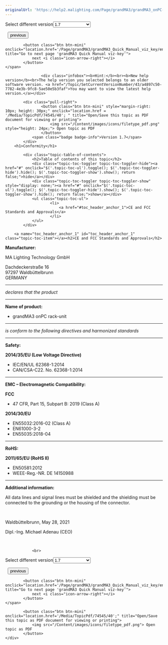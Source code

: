 ```yaml
---
originalUrl: 'https://help2.malighting.com/Page/grandMA3/grandMA3_onPC-rack_unit/en/1.7'
---
```


<div class="topic-navigation">

<div class="pull-right">
	<span class="pull-left">


<div class="pull-left">
<form action="/Topic/SetCurrentVersionNumber" class="form-inline" id="frmTagSelector" method="post">	<span class="form-mini">
		<div class="input-prepend"><span class="add-on">Select different version</span><select autocomplete="off" id="versionNumberId" name="versionNumberId" onchange="$(this).closest('#frmTagSelector').submit();" style="width: 120px;"><option value="">- latest -</option>
<option value="10">1.0</option>
<option value="32">1.1</option>
<option value="35">1.2</option>
<option value="36">1.3</option>
<option value="37">1.4</option>
<option value="38">1.5</option>
<option value="39">1.6</option>
<option selected="selected" value="40">1.7</option>
<option value="42">1.8</option>
<option value="43">1.9</option>
</select></div>
		<input data-val="true" data-val-number="The field Int32 must be a number." data-val-required="The Int32 field is required." id="ProductId" name="ProductId" type="hidden" value="42">
		<input id="CurrentGuid" name="CurrentGuid" type="hidden" value="a4897c50-7782-4e3b-9fc8-5ae50e5b3faf">
	</span>
</form></div>&nbsp;	</span>
	<span class="pull-right" style="white-space: nowrap;">
			<button class="btn btn-mini" onclick="location.href='/Page/grandMA3/rack_unit_Technical_Data/en/1.7'; " title="Go to previous page 'Technical Data'">
				<i class="icon-arrow-left"></i> previous
			</button>

			<button class="btn btn-mini" onclick="location.href='/Page/grandMA3/grandMA3_Quick_Manual_viz_key/en/1.7';" title="Go to next page 'grandMA3 Quick Manual viz-key'">
				next <i class="icon-arrow-right"></i> 
			</button>
	</span>
</div>
<div class="clear-fix" style="margin-bottom: 10px"></div>
</div>

					<div class="infobox"><b>Hint:</b><br><b>New help version</b><br>The help version you selected belongs to an older software version. <a href="/Topic/SetCurrentVersionNumber/43/a4897c50-7782-4e3b-9fc8-5ae50e5b3faf">You may want to view the latest help version.</a></div>

			<div class="pull-right">
					<button class="btn btn-mini" style="margin-right: 10px; height: 30px;" onclick="location.href = '/Media/TopicPdf/74545/40'; " title="Open/Save this topic as PDF document for viewing or printing">
						<img src="/Content/images/icons/filetype_pdf.png" style="height: 24px;"> Open topic as PDF
					</button>
				<span class="badge badge-info">Version 1.7</span>
			</div>
		<h1>Conformity</h1>

			<div class="topic-table-of-contents">
				<h2>Table of contents of this topic</h2>
				<div class="topic-toc-toggler topic-toc-toggler-hide"><a href="#" onclick="$('.topic-toc-ul').toggle(); $('.topic-toc-toggler-hide').hide(); $('.topic-toc-toggler-show').show(); return false;">hide</a></div>
				<div class="topic-toc-toggler topic-toc-toggler-show" style="display: none;"><a href="#" onclick="$('.topic-toc-ul').toggle(); $('.topic-toc-toggler-hide').show(); $('.topic-toc-toggler-show').hide(); return false;">show</a></div>
				<ul class="topic-toc-ul">
						<li>
							<a href="#toc_header_anchor_1">CE and FCC Standards and Approvals</a>
						</li>
				</ul>
			</div>

		<a name="toc_header_anchor_1" id="toc_header_anchor_1" class="topic-toc-item"></a><h2>CE and FCC Standards and Approvals</h2>

<p><strong>Manufacturer:&nbsp;</strong></p>

<p>MA Lighting Technology GmbH</p>

<p>Dachdeckerstraße 16<br>
97297 Waldbüttelbrunn<br>
GERMANY</p>

<hr>
<p><em>declares that the product</em></p>

<hr>
<p><strong>Name of product:</strong></p>

<ul>
	<li>grandMA3 onPC rack-unit</li>
</ul>

<hr>
<p><em>is conform to the following directives and harmonized standards</em>&nbsp;</p>

<hr>
<p><strong>Safety:&nbsp;</strong></p>

<p><strong>2014/35/EU (Low Voltage Directive)</strong></p>

<ul>
	<li>IEC/EN/UL 62368-1:2014&nbsp;</li>
	<li>CAN/CSA-C22. No. 62368-1:2014</li>
</ul>

<hr>
<p><strong>EMC – Electromagnetic Compatibility:</strong></p>

<p><strong>FCC</strong></p>

<ul>
	<li>47 CFR, Part 15, Subpart B: 2019 (Class A)</li>
</ul>

<p><strong>2014/30/EU</strong></p>

<ul>
	<li>EN55032:2016-02 (Class A)</li>
	<li>EN61000-3-2</li>
	<li>EN55035:2018-04</li>
</ul>

<hr>
<p><strong>RoHS:</strong></p>

<p><strong>2011/65/EU (RoHS II)</strong></p>

<ul>
	<li>EN50581:2012</li>
	<li>WEEE-Reg.-NR. DE 14150988</li>
</ul>

<hr>
<p><strong>Additional information:</strong></p>

<p>All data lines and signal lines must be shielded and the shielding must be connected to the grounding or the housing of the connector.&nbsp;</p>

<p>&nbsp;</p>

<p>Waldbüttelbrunn, May 28, 2021</p>

<p>Dipl.-Ing. Michael Adenau (CEO)</p>

<p>&nbsp; &nbsp;&nbsp;<img alt="" src="/Media/Image/img_signature_m-adenau_5_(1)_3.png">&nbsp; &nbsp; &nbsp;&nbsp;<img alt="" src="/Media/Image/MA_Logo_120_3_4.png"></p>


				<br>
<div class="topic-navigation">

<div class="pull-right">
	<span class="pull-left">


<div class="pull-left">
<form action="/Topic/SetCurrentVersionNumber" class="form-inline" id="frmTagSelector" method="post">	<span class="form-mini">
		<div class="input-prepend"><span class="add-on">Select different version</span><select autocomplete="off" id="versionNumberId" name="versionNumberId" onchange="$(this).closest('#frmTagSelector').submit();" style="width: 120px;"><option value="">- latest -</option>
<option value="10">1.0</option>
<option value="32">1.1</option>
<option value="35">1.2</option>
<option value="36">1.3</option>
<option value="37">1.4</option>
<option value="38">1.5</option>
<option value="39">1.6</option>
<option selected="selected" value="40">1.7</option>
<option value="42">1.8</option>
<option value="43">1.9</option>
</select></div>
		<input data-val="true" data-val-number="The field Int32 must be a number." data-val-required="The Int32 field is required." id="ProductId" name="ProductId" type="hidden" value="42">
		<input id="CurrentGuid" name="CurrentGuid" type="hidden" value="a4897c50-7782-4e3b-9fc8-5ae50e5b3faf">
	</span>
</form></div>&nbsp;	</span>
	<span class="pull-right" style="white-space: nowrap;">
			<button class="btn btn-mini" onclick="location.href='/Page/grandMA3/rack_unit_Technical_Data/en/1.7'; " title="Go to previous page 'Technical Data'">
				<i class="icon-arrow-left"></i> previous
			</button>

			<button class="btn btn-mini" onclick="location.href='/Page/grandMA3/grandMA3_Quick_Manual_viz_key/en/1.7';" title="Go to next page 'grandMA3 Quick Manual viz-key'">
				next <i class="icon-arrow-right"></i> 
			</button>
	</span>
</div>
	<div class="clear-fix"></div>
	<div class="pull-right">
	
			<button class="btn btn-mini" onclick="location.href='/Media/TopicPdf/74545/40';" title="Open/Save this topic as PDF document for viewing or printing">
				<img src="/Content/images/icons/filetype_pdf.png"> Open topic as PDF
			</button>
	</div>
<div class="clear-fix" style="margin-bottom: 10px"></div>
</div>

	
